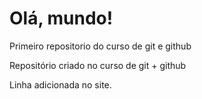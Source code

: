 # Olá, mundo!
 Primeiro repositorio do curso de git e github

 Repositório criado no curso de git + github

Linha adicionada no site.
